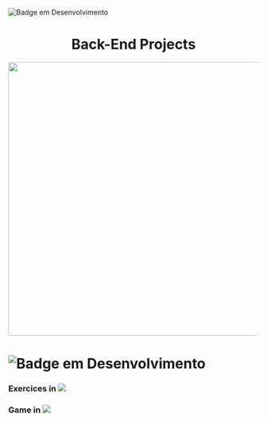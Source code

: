 ![Badge em Desenvolvimento](http://img.shields.io/static/v1?label=STATUS&message=EM%20DESENVOLVIMENTO&color=GREEN&style=for-the-badge)
#  <div align="center"> Back-End Projects </div>



<div align="center">

 <img src="https://user-images.githubusercontent.com/71516100/204399776-1a0f36ae-c538-4c32-97c6-374d1e217e66.png" width="550px"/>
 
</div>



# ![Badge em Desenvolvimento](http://img.shields.io/static/v1?label=EXERCÍCIOS&message=%20DESENVOLVIDOS&color=YELLOW&style=for-the-badge)

### Exercices in ![](https://img.shields.io/badge/-Python-blue?logo=python&logoColor=white&logoWidth=30)
### Game in ![](https://img.shields.io/badge/-Python-blue?logo=python&logoColor=white&logoWidth=30)

